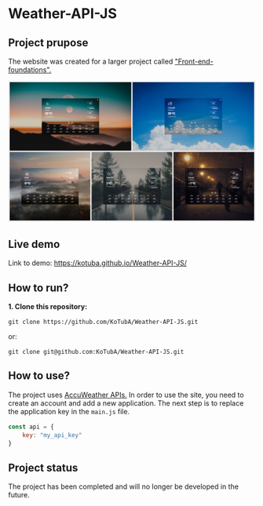# Weather-API-JS

## Project prupose

The website was created for a larger project called ["Front-end-foundations".](https://github.com/KoTubA/Front-end-foundations)

![Design preview for the Manage landing page coding challenge](./img/collage.jpg)

## Live demo

Link to demo: https://kotuba.github.io/Weather-API-JS/

## How to run?

**1. Clone this repository:**
```
git clone https://github.com/KoTubA/Weather-API-JS.git
```

or:

```
git clone git@github.com:KoTubA/Weather-API-JS.git
```

## How to use?


The project uses [AccuWeather APIs.](https://developer.accuweather.com/) In order to use the site, you need to create an account and add a new application. The next step is to replace the application key in the `main.js` file.

````JavaScript
const api = {
    key: "my_api_key"
}
````


## Project status

The project has been completed and will no longer be developed in the future.
